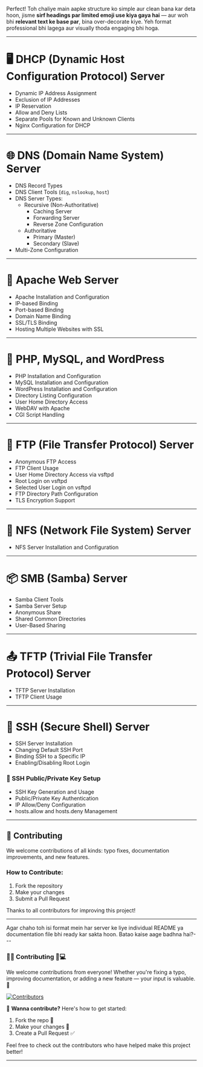 Perfect! Toh chaliye main aapke structure ko simple aur clean bana kar deta hoon, jisme **sirf headings par limited emoji use kiya gaya hai** — aur woh bhi **relevant text ke base par**, bina over-decorate kiye. Yeh format professional bhi lagega aur visually thoda engaging bhi hoga.

---

# 🖥️ DHCP (Dynamic Host Configuration Protocol) Server

- Dynamic IP Address Assignment  
- Exclusion of IP Addresses  
- IP Reservation  
- Allow and Deny Lists  
- Separate Pools for Known and Unknown Clients  
- Nginx Configuration for DHCP  

---

# 🌐 DNS (Domain Name System) Server

- DNS Record Types  
- DNS Client Tools (`dig`, `nslookup`, `host`)  
- DNS Server Types:
  - Recursive (Non-Authoritative)
    - Caching Server
    - Forwarding Server
    - Reverse Zone Configuration
  - Authoritative
    - Primary (Master)
    - Secondary (Slave)
- Multi-Zone Configuration  

---

# 🔧 Apache Web Server

- Apache Installation and Configuration  
- IP-based Binding  
- Port-based Binding  
- Domain Name Binding  
- SSL/TLS Binding  
- Hosting Multiple Websites with SSL  

---

# 🐘 PHP, MySQL, and WordPress

- PHP Installation and Configuration  
- MySQL Installation and Configuration  
- WordPress Installation and Configuration  
- Directory Listing Configuration  
- User Home Directory Access  
- WebDAV with Apache  
- CGI Script Handling  

---

# 📁 FTP (File Transfer Protocol) Server

- Anonymous FTP Access  
- FTP Client Usage  
- User Home Directory Access via vsftpd  
- Root Login on vsftpd  
- Selected User Login on vsftpd  
- FTP Directory Path Configuration  
- TLS Encryption Support  

---

# 📂 NFS (Network File System) Server

- NFS Server Installation and Configuration  

---

# 📦 SMB (Samba) Server

- Samba Client Tools  
- Samba Server Setup  
- Anonymous Share  
- Shared Common Directories  
- User-Based Sharing  

---

# 📤 TFTP (Trivial File Transfer Protocol) Server

- TFTP Server Installation  
- TFTP Client Usage  

---

# 🔐 SSH (Secure Shell) Server

- SSH Server Installation  
- Changing Default SSH Port  
- Binding SSH to a Specific IP  
- Enabling/Disabling Root Login  

### 🔑 SSH Public/Private Key Setup

- SSH Key Generation and Usage  
- Public/Private Key Authentication  
- IP Allow/Deny Configuration  
- hosts.allow and hosts.deny Management  

---

## 🤝 Contributing

We welcome contributions of all kinds: typo fixes, documentation improvements, and new features.

### How to Contribute:
1. Fork the repository  
2. Make your changes  
3. Submit a Pull Request  

Thanks to all contributors for improving this project!

---

Agar chaho toh isi format mein har server ke liye individual README ya documentation file bhi ready kar sakta hoon. Batao kaise aage badhna hai?---


### 🚀💥 Contributing 🤝💻

We welcome contributions from everyone! Whether you're fixing a typo, improving documentation, or adding a new feature — your input is valuable. 🙌

[![Contributors](https://contrib.rocks/image?repo=InfoSecWarrior/Linux-Servers)](https://github.com/InfoSecWarrior/Linux-Servers/graphs/contributors)

🚀 **Wanna contribute?** Here's how to get started:
1. Fork the repo 🍴
2. Make your changes 🔧
3. Create a Pull Request ✅

Feel free to check out the contributors who have helped make this project better!

---


